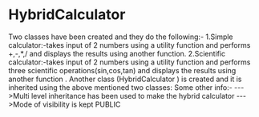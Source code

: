 # HybridCalculator
Two classes have been created and they do the following:- 1.Simple calculator:-takes input of 2 numbers using a utility function and performs +,-,*,/ and displays the results using another function. 2.Scientific calculator:-takes input of 2 numbers using a utility function and performs three scientific operations(sin,cos,tan) and displays the results using another function . Another class (HybridCalculator ) is created and it is inherited using the above mentioned two classes:  Some other info:- --->Multi level inheritance has been used to make the hybrid calculator --->Mode of visibility is kept PUBLIC
